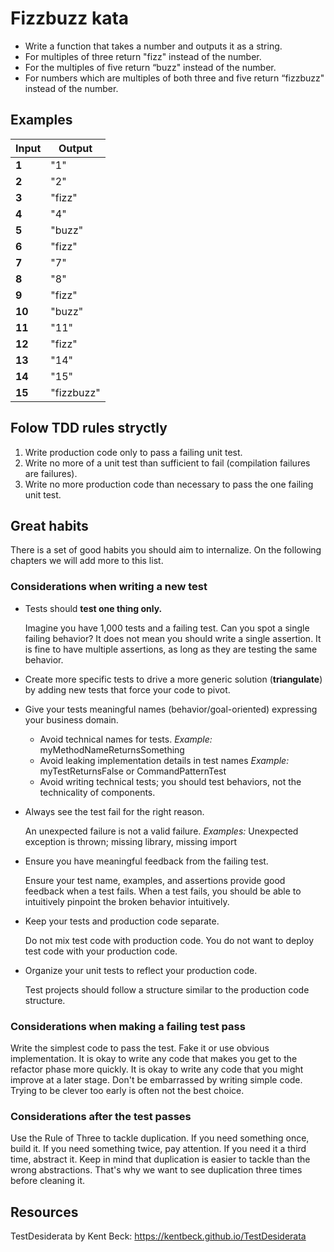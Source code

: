 # Fizzbuzz kata

- Write a function that takes a number and outputs it as a string.
- For multiples of three return "fizz" instead of the number.
- For the multiples of five return “buzz" instead of the number.
- For numbers which are multiples of both three and five return “fizzbuzz" instead of the number.

## Examples

| **Input** | **Output** |
| --------- | ---------- |
| **1**     | "1"        |
| **2**     | "2"        |
| **3**     | "fizz"     |
| **4**     | "4"        |
| **5**     | "buzz"     |
| **6**     | "fizz"     |
| **7**     | "7"        |
| **8**     | "8"        |
| **9**     | "fizz"     |
| **10**    | "buzz"     |
| **11**    | "11"       |
| **12**    | "fizz"     |
| **13**    | "14"       |
| **14**    | "15"       |
| **15**    | "fizzbuzz" |

## Folow TDD rules stryctly

1. Write production code only to pass a failing unit test.
2. Write no more of a unit test than sufficient to fail (compilation failures are failures).
3. Write no more production code than necessary to pass the one failing unit test.

## Great habits

There is a set of good habits you should aim to internalize. On the following chapters we will add more to this list.

### Considerations when writing a new test

- Tests should **test one thing only.**

  Imagine you have 1,000 tests and a failing test. Can you spot a single failing behavior? It does not mean you should write a single assertion. It is fine to have multiple assertions, as long as they are testing the same behavior.

- Create more specific tests to drive a more generic solution (**triangulate**) by adding new tests that force your code to pivot.

- Give your tests meaningful names (behavior/goal-oriented) expressing your business domain.

  - Avoid technical names for tests. _Example:_ myMethodNameReturnsSomething
  - Avoid leaking implementation details in test names _Example:_ myTestReturnsFalse or CommandPatternTest
  - Avoid writing technical tests; you should test behaviors, not the technicality of components.

- Always see the test fail for the right reason.

  An unexpected failure is not a valid failure. _Examples:_ Unexpected exception is thrown; missing library, missing import

- Ensure you have meaningful feedback from the failing test.

  Ensure your test name, examples, and assertions provide good feedback when a test fails. When a test fails, you should be able to intuitively pinpoint the broken behavior intuitively.

- Keep your tests and production code separate.

  Do not mix test code with production code. You do not want to deploy test code with your production code.

- Organize your unit tests to reflect your production code.

  Test projects should follow a structure similar to the production code structure.

### Considerations when making a failing test pass

Write the simplest code to pass the test. Fake it or use obvious implementation. It is okay to write any code that makes you get to the refactor phase more quickly. It is okay to write any code that you might improve at a later stage. Don't be embarrassed by writing simple code. Trying to be clever too early is often not the best choice.

### Considerations after the test passes

Use the Rule of Three to tackle duplication. If you need something once, build it. If you need something twice, pay attention. If you need it a third time, abstract it. Keep in mind that duplication is easier to tackle than the wrong abstractions. That's why we want to see duplication three times before cleaning it.

## Resources

TestDesiderata by Kent Beck: <https://kentbeck.github.io/TestDesiderata>
